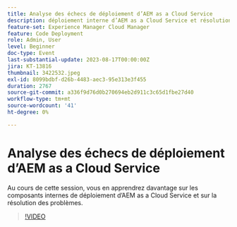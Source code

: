 ```yaml
---
title: Analyse des échecs de déploiement d’AEM as a Cloud Service
description: déploiement interne d’AEM as a Cloud Service et résolution des problèmes.
feature-set: Experience Manager Cloud Manager
feature: Code Deployment
role: Admin, User
level: Beginner
doc-type: Event
last-substantial-update: 2023-08-17T00:00:00Z
jira: KT-13816
thumbnail: 3422532.jpeg
exl-id: 8099bdbf-d26b-4483-aec3-95e313e3f455
duration: 2767
source-git-commit: a336f9d76d0b270694eb2d911c3c65d1fbe27d40
workflow-type: tm+mt
source-wordcount: '41'
ht-degree: 0%

---
```


# Analyse des échecs de déploiement d’AEM as a Cloud Service

Au cours de cette session, vous en apprendrez davantage sur les composants internes de déploiement d’AEM as a Cloud Service et sur la résolution des problèmes.

>[!VIDEO](https://video.tv.adobe.com/v/3422532/?learn=on)
